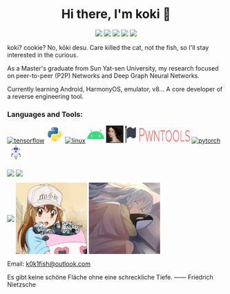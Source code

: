 <h1 align="center">Hi there, I'm koki 👋</h1>

<p align="center">
<a href="https://github.com/kokifish"><img src="https://img.shields.io/github/followers/kokifish?style=social"></a>
<a href="https://github.com/kokifish"><img src="https://badges.pufler.dev/commits/monthly/kokifish"></a>
<a href="https://github.com/kokifish"><img src="https://badges.pufler.dev/repos/kokifish"></a>
<a href="https://github.com/kokifish"><img src="https://badges.pufler.dev/years/kokifish"></a>
<a href="https://github.com/kokifish"><img src="https://badges.pufler.dev/visits/kokifish/kokifish"></a>
</p>

koki? cookie? No, kōki desu. Care killed the cat, not the fish, so I'll stay interested in the curious.

As a Master's graduate from Sun Yat-sen University, my research focused on ​​peer-to-peer (P2P) Networks and Deep Graph Neural Networks. 

Currently learning Android, HarmonyOS, emulator, v8... A core developer of a reverse engineering tool.

### Languages and Tools:

<p align="left">
<a href="https://www.cplusplus.com/" target="_blank"> <img src="https://upload.wikimedia.org/wikipedia/commons/1/18/ISO_C%2B%2B_Logo.svg" alt="tensorflow" width="40" height="40"/></a>
<a href="https://www.python.org" target="_blank"> <img src="https://raw.githubusercontent.com/devicons/devicon/master/icons/python/python-original.svg" alt="python" width="40" height="40"/></a>
<a href="https://www.linux.org/" target="_blank"> <img src="https://www.vectorlogo.zone/logos/linux/linux-icon.svg" alt="linux" width="40" height="40"/></a>
<a href="https://www.android.com/" target="_blank"> <img src="https://raw.githubusercontent.com/github/explore/80688e429a7d4ef2fca1e82350fe8e3517d3494d/topics/android/android.png" alt="android" width="４0" height="40"/></a>
<a href="https://hex-rays.com/ida-pro/" target="_blank"> <img src="https://raw.githubusercontent.com/kokifish/pictures/master/CTF_pic/IDA_pro.png" alt="ida-pro" width="４0" height="40"/></a>
<a href="https://github.com/Gallopsled/pwntools" target="_blank"> <img src="https://raw.githubusercontent.com/Gallopsled/pwntools/stable/docs/source/logo.png" alt="pwntools" width="150" height="40"/></a>
<a href="https://pytorch.org/" target="_blank"> <img src="https://www.vectorlogo.zone/logos/pytorch/pytorch-icon.svg" alt="pytorch" width="40" height="40"/></a> 
<a href="https://github.com/topics/ai" target="_blank"> <img src="https://raw.githubusercontent.com/github/explore/558a9d7bbfd1683934210d9500c1e0c8b8c50f77/topics/ai/ai.png" alt="AI" width="40" height="40"/></a>
</p>

<p align="left">
<a href="https://github.com/kokifish"> <img align="center" src="https://github-readme-stats.vercel.app/api?username=kokifish&show_icons=true&theme=transparent&count_private=true" height="165"/></a>
<a href="https://github.com/kokifish"> <img align="center" src="https://github-readme-stats.vercel.app/api/top-langs/?username=kokifish&theme=transparent&layout=compact" height="165" /></a>
</p>
<p align='left'>
<a href="https://github.com/kokifish"> <img align="center" src="https://github-readme-streak-stats.herokuapp.com/?user=kokifish" height="165"/></a>
<a href="https://github.com/kokifish"> <img align="center" src="https://raw.githubusercontent.com/kokifish/pictures/master/ACG_pic/xuexiaoban_85k.jpg" height="165"/></a>
<a href="https://github.com/kokifish"> <img align="center" src="https://raw.githubusercontent.com/kokifish/pictures/master/Emotion_pic/sleep_shark.jpg" height="165"/></a>
</p>

Email: <a href="mailto:k0k1fish@outlook.com" target="_blank">k0k1fish@outlook.com </a>

Es gibt keine schöne Fläche ohne eine schreckliche Tiefe.  —— Friedrich Nietzsche
